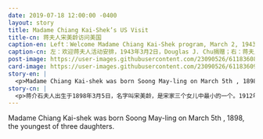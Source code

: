 ```yaml
---
date: 2019-07-18 12:00:00 -0400
layout: story
title: Madame Chiang Kai-Shek’s US Visit
title-cn: 蒋夫人宋美龄访问美国
caption-en: Left：Welcome Madame Chiang Kai-Shek program, March 2, 1943, Courtesy of Douglas J. Chu; Right：Madame Chiang Kai Shek<br>via San Francisco, The San Francisco Examiner image, Courtesy of Roy Delbyck, Museum of Chinese in America (MOCA)<br>Collection
caption-cn: 左：欢迎蒋夫人活动安排，1943年3月2日，Douglas J. Chu捐赠；右：蒋夫人访美途径旧金山，The San Francisco<br>Examiner image，Roy Delbyck捐赠，美国华人博物馆（MOCA）馆藏
post-image: https://user-images.githubusercontent.com/23090526/61183608-63c4af80-a611-11e9-8896-423608415b44.jpg
card-image: https://user-images.githubusercontent.com/23090526/61183609-645d4600-a611-11e9-84f1-2922785db7d4.jpg
story-en: |
  <p>Madame Chiang Kai-shek was born Soong May-ling on March 5th , 1898, the youngest of three daughters. In 1912, May-ling moved to the United States to attend university and eventually graduated from Wellesley College. In 1927, she married Chiang Kai-shek, who later became the leader of the Kuomintang. She wielded tremendous influence in China and abroad through her position as the First Lady of the Republic of China. She made several diplomatic visits to the United States to lobby support for the Chinese war efforts during World War II, drawing crowds of up to 30,000 people during her 1943 tour, pictured here at her stops in New York and San Francisco. She captured audiences with her political tact and eloquent speeches, which emphasized the similarities between China and the US. She further emphasized the need for a united Chinese and American war effort on the Asian front. Her visit fundraised $12 billion in American aid. Moreover, her comments against anti-Chinese discrimination in the U.S. helped to influence American policy. Her legacy prompted more Chinese-Americans to participate in the war effort against the Axis Powers, and effectively helped many leave the traditional restaurant or laundry businesses that defined early Chinese immigration to the United States. Madame Chiang Kai-Shek’s education and confidence empowered Chinese-Americans to see themselves as products of the American Dream, and actively take steps to fulfill their ideals. A global icon in her own right, in 1943, she would grace the cover of Time Magazine for the third time.</p>
story-cn: |
  <p>蒋介石夫人出生于1898年3月5日，名字叫宋美龄，是宋家三个女儿中最小的一个。1912年，宋美龄来到美国上大学，并最终从卫斯理女校毕业。1927年，她嫁给了蒋介石，蒋介石后来成为了国民党领袖。作为中华民国第一夫人，她在国内外都具有巨大的影响力。她几次对美国进行外交访问，游说民众支持二战时期中国的战争努力，她在1943年的那次访问吸引了近3万人，上面两张图片是她在纽约和旧金山停留期间的活动和照片。她以政治手段和雄辩的演讲俘获听众，强调了中美之间的相似之处。她还进一步强调，需要在亚洲战线上建立中美联合的战争努力。她的这次访问筹集了120亿来自美国的援助。此外，她反对美国的反华歧视的言论也影响了美国的政策。她所留下来的影响促使更多的华裔美国人参与到对抗轴心国的战争中来，并有效地帮助许多人离开了传统的餐馆或者洗衣业，这些行业是早期到美国的中国移民的标签。蒋夫人的教育修养和自信使华裔美国人将自己视为美国梦的产物，积极采取行动实现自己的理想。1943年，凭借自己的全球偶像地位，她第三次登上《时代》杂志的封面。</p>
---
```

Madame Chiang Kai-shek was born Soong May-ling on March 5th , 1898, the youngest of three daughters.
